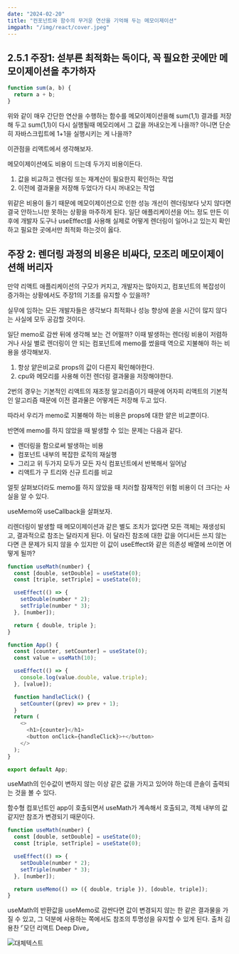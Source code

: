 ```yaml
---
date: "2024-02-20"
title: "컨포넌트와 함수의 무거운 연산을 기억해 두는 메모이제이션"
imgpath: "/img/react/cover.jpeg"
---
```


## 2.5.1 주장1: 섣부른 최적화는 독이다, 꼭 필요한 곳에만 메모이제이션을 추가하자

```js
function sum(a, b) {
  return a + b;
}
```

위와 같이 매우 간단한 연산을 수행하는 함수를 메모이제이션을해 sum(1,1) 결과를 저장해 두고 sum(1,1)이 다시 실행될때 메모리에서 그 값을 꺼내오는게 나을까? 아니면 단순히 자바스크립트에 1+1을 실행시키는 게 나을까?

이관점을 리액트에서 생각해보자.

메모이제이션에도 비용이 드는데 두가지 비용이든다.

1. 값을 비교하고 렌더링 또는 재계산이 필요한지 확인하는 작업
2. 이전에 결과물을 저장해 두었다가 다시 꺼내오는 작업

위같은 비용이 들기 때문에 메모이제이션으로 인한 성능 개선이 렌더링보다 낫지 않다면 결국 안하느니만 못하는 상황을 마주하게 된다.
일단 애플리케이션을 어느 정도 만든 이후에 개발자 도구나 useEffect를 사용해 실제로 어떻게 렌더링이 일어나고 있는지 확인하고 필요한 곳에서만 최적화 하는것이 옳다.

## 주장 2: 렌더링 과정의 비용은 비싸다, 모조리 메모이제이션해 버리자

만약 리액트 애플리케이션의 구모가 커지고, 개발자는 많아지고, 컴포넌트의 복잡성이 증가하는 상황에서도 주장1의 기조를 유지할 수 있을까?

실무에 임하는 모든 개발자들은 생각보다 최적화나 성능 향상에 쏟을 시간이 많지 않다는 사실에 모두 공감할 것이다.

일단 memo로 감싼 뒤에 생각해 보는 건 어떨까? 이때 발생하는 렌더링 비용이 저렴하거나 사실 별로 렌더링이 안 되는 컴포넌트에 memo를 썼을때 역으로 지불해야 하는 비용을 생각해보자.

1. 항상 얕은비교로 props의 값이 다른지 확인해야한다.
2. cpu와 메모리를 사용해 이전 렌더링 결과물을 저장해야한다.

2번의 경우는 기본적인 리액트의 재조정 알고리즘이기 때문에 어자피 리액트의 기본적인 알고리즘 때문에 이전 결과물은 어떻게든 저장해 두고 있다.

따라서 우리가 memo로 지불해야 하는 비용은 props에 대한 얕은 비교뿐이다.

반면에 memo를 하지 않았을 때 발생할 수 있는 문제는 다음과 같다.

- 렌더링을 함으로써 발생하는 비용
- 컴포넌트 내부의 복잡한 로직의 재실행
- 그리고 위 두가지 모두가 모든 자식 컴포넌트에서 반복해서 일어남
- 리액트가 구 트리와 신규 트리를 비교

얼핏 살펴보더라도 memo를 하지 않았을 때 치러할 잠재적인 위험 비용이 더 크다는 사실을 알 수 있다.

useMemo와 useCallback을 살펴보자.

리렌더링이 발생할 때 메모이제이션과 같은 별도 조치가 없다면 모든 객체는 재생성되고, 결과적으로 참조는 달라지게 된다. 이 달라진 참조에 대한 값을 어디서든 쓰지 않는다면 큰 문제가 되지 않을 수 있지만 이 값이 useEffect와 같은 의존성 배열에 쓰이면 어떻게 될까?

```js
function useMath(number) {
  const [double, setDouble] = useState(0);
  const [triple, setTriple] = useState(0);

  useEffect(() => {
    setDouble(number * 2);
    setTriple(number * 3);
  }, [number]);

  return { double, triple };
}

function App() {
  const [counter, setCounter] = useState(0);
  const value = useMath(10);

  useEffect(() => {
    console.log(value.double, value.triple);
  }, [value]);

  function handleClick() {
    setCounter((prev) => prev + 1);
  }
  return (
    <>
      <h1>{counter}</h1>
      <button onClick={handleClick}>+</button>
    </>
  );
}

export default App;
```

useMath의 인수값이 변하지 않는 이상 같은 값을 가지고 있어야 하는데 콘솔이 출력되는 것을 볼 수 있다.

함수형 컴포넌트인 app이 호출되면서 useMath가 계속해서 호출되고, 객체 내부의 값 같지만 참조가 변경되기 때문이다.

```js
function useMath(number) {
  const [double, setDouble] = useState(0);
  const [triple, setTriple] = useState(0);

  useEffect(() => {
    setDouble(number * 2);
    setTriple(number * 3);
  }, [number]);

  return useMemo(() => ({ double, triple }), [double, triple]);
}
```

useMath의 반환값을 useMemo로 감싼다면 값이 변경되지 않는 한 같은 결과물을 가질 수 있고, 그 덕분에 사용하는 쪽에서도 참조의 투명성을 유지할 수 있게 된다.
출처 김용찬 ⌜모던 리액트 Deep Dive⌟

![대체텍스트](../img/react/cover.jpeg)
